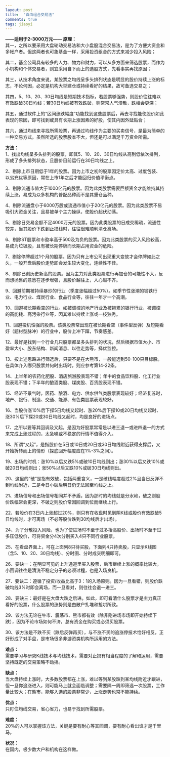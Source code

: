 ```yaml
---
layout: post
title:  "自由组合交易法"
comments: true
tags: jiaoyi
---
```

**——适用于2-3000万元——**
**原理：**  
其一，之所以要采用大盘轮动交易法和大小盘股混合交易法，是为了方便大资金和多帐户者。但这两者也可象基金一样，采用投资组合的方式来减少投入风险；

其二，基金公司具有较多的人力、物力和财力，可以从多方面来筛选股票，而作为小机构和个体交易者，则宜采用自下而上的选股方式，先看事实再找原因；

其三，从技术角度来说，某股票之均线呈多头排列状态是明显的股价持续上涨的标志，不论何因，必定是机构大举建仓或持续看好的结果，故可备选交易之；

其四，5、10、20、30日均线是短期技术指标，若股票够强势，则股价往往难以有效跌破30日均线；若30日均线被有效跌破，则常常人气溃散，跌幅会更深；

其五，通过软件上的“区间涨跌幅度”功能找到这些股票后，再去寻找能使股价如此表现的原因，即可找到或具有长期上涨因素的好股，使其内因外延贴合；

其六，通过均线来寻找所需股票，再通过均线作为主要的买卖信号，是最为简单的一种交易方式。虽然所选的股票股本不大，但还是可以满足千万资金所需。

**方法：**  
1、找出均线呈多头排列的股票，即其5、10、20、30日均线从高到低依次排列，形成了多头排列状态，且股价目前运行在30日均线之上。

2、剔除上市日期低于1年的股票。因为上市之初的股票因定价太高、过度包装、以劣充优等原因，常在上市1年之后才能回归价值平衡点。

3、剔除流通市值大于1000亿元的股票。因为此类股票需要巨额资金才能维持其持续上涨，易成为众多机构的普配品种而不是其重仓品种。

4、剔除流通盘小于6000万股或流通市值小于20亿元的股票。因为此类股票不易吸引大资金关注，且易被单个主力操纵，使股价起伏动荡。

5、剔除日交易金额不足4000万元的股票。因为此类股票的日成交稀疏，流通性较差，当其股价下跌到止损线时，往往很难顺利清仓离场。

6、剔除ST股票和市盈率高于500及为负的股票。因为此类股票的买入风险较高，易成为垃圾股，且有被长期停牌而长期占用资金的危险。

7、剔除停牌超过1个月的股票。因为只有上市公司出现重大变故才会停牌如此之久，一般开盘后股价走势即会发生较大变化，连续性不佳。

8、剔除已创历史新高的股票。因为主力对此类股票进行再加仓的可能性不大，反而想抛售的意愿在逐步增强，且股价越往上，人心越不齐。

9、回避前期被持续暴炒的行业（季度涨幅超过50%）。如季节性涨潮的钢铁行业、电力行业、煤炭行业、食品行业等，往往一年才一个高潮。

10、回避被长期看空的行业。如被调控的地产行业及被拖累的银行行业，被调控的高能耗、高污染行业等，因其难以持续上涨或一枝独秀。

11、回避投机性强的股票。该类股票常出现在被长期看空（事件型反弹）及短期看好（题材型脉冲）的行业中，股价上冲下蹿，节奏感差。

12、最好是找到一个行业几只股票都呈多头排列的状况，然后根据市值大小、市盈率大小、股东结构、新闻消息、以往走势等，择优监控。

13、按上述思路进行筛选后，只要不是在大熊市，一般能选到50-100只目标股。在具体介入哪只股票并何时出场时，则应参考第14-22条。

14、上半年的农药化肥股、酒店旅游股表现不错；年中的食品饮料股、化工行业股表现不错；下半年的酿酒类股、煤炭股、百货股表现不错。

15、经济不景气时，医药、酿酒、电力、供水供气类股票表现较好；经济复苏时，地产、银行、制造、交通、能源、有色类股票表现较好。

16、当股价涨10%后下探5日均线又起时、涨20%后下探10或20日均线又起时、涨30%后下探20或30日均线又起时，均是良好的进场点。

17、之所以要等其回调及又起，是因为好股票常常是以进三退一或进四退一的方式来完成上涨过程的，太急噪或不稳定的行情不值得介入。

18、所谓“又起”，是指股价在5日或10日或20日或30日均线附近获得支撑后，又开始折转而上的情形（探底回升幅度应在1%-3%之间）。

19、出场的时机：涨10%以后又跌5%或破10日均线则出；涨30%以后又跌10%或破20日均线则出；涨50%以后又跌10%或破30日均线则出。

20、这里的“破”是指有效破，包括两重含义，一是破线幅度超过2%且当日反弹不到均线附近，二是今日小破后明日仍无法回至均线之上。

21、进场信号和出场信号相同并不矛盾，因为那时的均线就是分水岭，破之则股价跌幅常会更深，不破之则股价常因回调到位而继续上行。

22、若股价在3日内上涨超过20%，则只有在收盘时见到阴K线或股价有效跌破5日均线时，才可离场（不必等股价跌到30均线后才出场）。

24、为了分散投入风险，也为了使进场时不至于过多抬高股价、出场时不至于过多压低股价，可将资金分4次分别买入4只不同行业股票。

25、在看盘界面上，可在上面列8只待买股，下面列4只待卖股，只显示K线图（含5、10、20、30日均线）、分时图、分时成交明细即可。

26、要诀一：在明显可见的上升通道里买入股票，后市继续上涨的概率比较大，小回调往往是清洗不稳定分子的必须过程，也是入场良机。

27、要诀二：遵循了投资/收益比高于3：1的入场原则。因为一旦看错，则股价跌破均线3%时即会离场，而一旦看对，则往往会退一进三。

28、要诀三：最好是在大盘大跌之后进。如此，即可看清什么股票才是主力真正看好的股票，什么股票的涨势则是由散户扎堆和抢哄所致。

29、该方法无论在牛市、震荡市、熊市都有效（除非刚进场市场即开始持续下跌），因为不论市场如何不济，总有资金在购买或必须买股票。

30、该方法是不跌不买（跌后反弹再买），与不涨不买的追涨停技术恰好相反，正好形成了对手盘，是市场很多非游资类机构所运用的方法。

**难点：**  
需要学习与研究K线技术与均线技术，需要对止损有相当程度的了解和运用，需要坚持既定的交易策略不动摇。

**缺点：**  
当大盘持续上涨时，大多数股票都在上涨，难以等到某股跌到某均线附近才跟进，但一旦你追涨进入，则可能马上就会面临调整；需要隔一周即筛选一次股票，工作量比较大；在熊市，能够入选的股票非常少，上涨走势也常不能持续。

**优点：**  
只盯住均线交易，省心省力，也易于找到所需股票。

**难度：**  
20%的人可以掌握该方法，关键是要有耐心等其回调，要有耐心看出谁才是千里马。

**状况：**  
在国内，极少数大户和机构在这样做。
